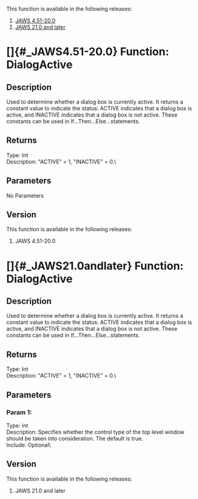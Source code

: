 This function is available in the following releases:

1.  [JAWS 4.51-20.0](#_JAWS4.51-20.0)
2.  [JAWS 21.0 and later](#_JAWS21.0andlater)

# []{#_JAWS4.51-20.0} Function: DialogActive

## Description

Used to determine whether a dialog box is currently active. It returns a
constant value to indicate the status: ACTIVE indicates that a dialog
box is active, and INACTIVE indicates that a dialog box is not active.
These constants can be used in If\...Then\...Else\...statements.

## Returns

Type: Int\
Description: \"ACTIVE\" = 1, \"INACTIVE\" = 0.\

## Parameters

No Parameters

## Version

This function is available in the following releases:

1.  JAWS 4.51-20.0

# []{#_JAWS21.0andlater} Function: DialogActive

## Description

Used to determine whether a dialog box is currently active. It returns a
constant value to indicate the status: ACTIVE indicates that a dialog
box is active, and INACTIVE indicates that a dialog box is not active.
These constants can be used in If\...Then\...Else\...statements.

## Returns

Type: Int\
Description: \"ACTIVE\" = 1, \"INACTIVE\" = 0.\

## Parameters

### Param 1:

Type: int\
Description: Specifies whether the control type of the top level window
should be taken into consideration. The default is true.\
Include: Optional\

## Version

This function is available in the following releases:

1.  JAWS 21.0 and later
